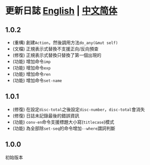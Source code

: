 # 更新日誌 [English](CHANGELOG.md) | [中文简体](CHANGELOG.zh-cn.md)

## 1.0.2

- (重構) 創建`Action`，然後調用方法`do_any(&mut self)`
- (文檔) 正規表示式替換不支援正向/反向預查
- (修復) 正規表示式替換只替換了第一個出現的
- (功能) 增加命令`imp`
- (功能) 增加命令`exp`
- (功能) 增加命令`ren`
- (功能) 增加命令`set-name`

## 1.0.1

- (修復) 在設定`disc-total`之後設定`disc-number`，`disc-total`會消失
- (修復) 日誌未記錄最後的錯誤資訊
- (功能) `conv-en`命令支援標題大小寫(`titlecase`)模式
- (功能) 為全部除`set-seq`的命令增加`--where`謂詞判斷

## 1.0.0

初始版本
